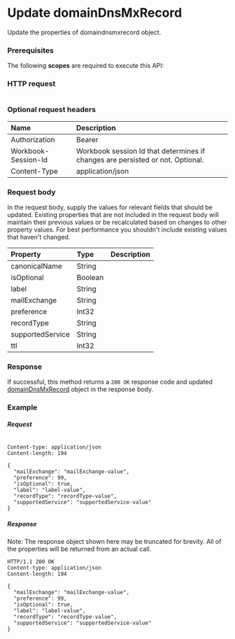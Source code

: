 # Update domainDnsMxRecord

Update the properties of domaindnsmxrecord object.
### Prerequisites
The following **scopes** are required to execute this API: 
### HTTP request
<!-- { "blockType": "ignored" } -->
```http

```
### Optional request headers
| Name       | Description|
|:-----------|:-----------|
| Authorization  | Bearer <code>|
| Workbook-Session-Id  | Workbook session Id that determines if changes are persisted or not. Optional.|
| Content-Type  | application/json |

### Request body
In the request body, supply the values for relevant fields that should be updated. Existing properties that are not included in the request body will maintain their previous values or be recalculated based on changes to other property values. For best performance you shouldn't include existing values that haven't changed.

| Property	   | Type	|Description|
|:---------------|:--------|:----------|
|canonicalName|String||
|isOptional|Boolean||
|label|String||
|mailExchange|String||
|preference|Int32||
|recordType|String||
|supportedService|String||
|ttl|Int32||

### Response
If successful, this method returns a `200 OK` response code and updated [domainDnsMxRecord](../resources/domaindnsmxrecord.md) object in the response body.
### Example
##### Request

<!-- {
  "blockType": "request",
  "name": "update_domaindnsmxrecord"
}-->
```http

Content-type: application/json
Content-length: 194

{
  "mailExchange": "mailExchange-value",
  "preference": 99,
  "isOptional": true,
  "label": "label-value",
  "recordType": "recordType-value",
  "supportedService": "supportedService-value"
}
```
##### Response
Note: The response object shown here may be truncated for brevity. All of the properties will be returned from an actual call.
<!-- {
  "blockType": "response",
  "truncated": true,
  "@odata.type": "microsoft.graph.domainDnsMxRecord"
} -->
```http
HTTP/1.1 200 OK
Content-type: application/json
Content-length: 194

{
  "mailExchange": "mailExchange-value",
  "preference": 99,
  "isOptional": true,
  "label": "label-value",
  "recordType": "recordType-value",
  "supportedService": "supportedService-value"
}
```

<!-- uuid: 8fcb5dbc-d5aa-4681-8e31-b001d5168d79
2015-10-25 14:57:30 UTC -->
<!-- {
  "type": "#page.annotation",
  "description": "Update domainDnsMxRecord",
  "keywords": "",
  "section": "documentation",
  "tocPath": ""
}-->